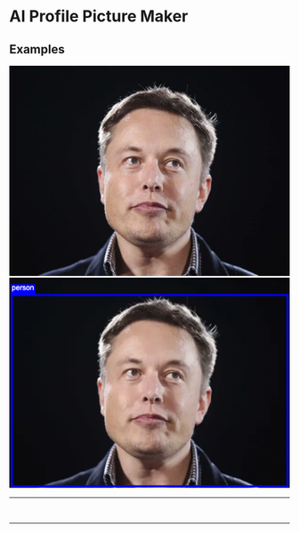 # AI Profile Picture Maker

## Examples
<img src="https://raw.githubusercontent.com/mburakerman/ai-profile-picture-maker/master/assets/examples/elon-musk.jpeg?token=AEGNZBTOMXQSH3YPV3SWLW262OYAM" />
<img  src="https://raw.githubusercontent.com/mburakerman/ai-profile-picture-maker/master/assets/examples/elon-musk-ai.png?token=AEGNZBRHEJHHZI4V22BOOHS62OYBK" />
<hr>
<img src="" />
<img src="" />
<hr>
